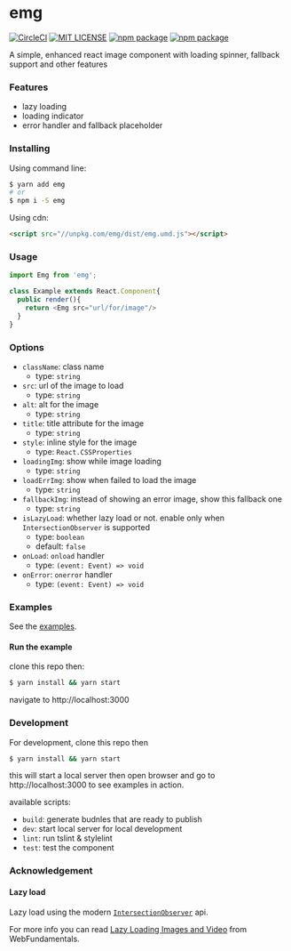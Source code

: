 emg
===

[![CircleCI](https://circleci.com/gh/wayou/emg.svg?style=svg)](https://circleci.com/gh/wayou/emg)
[![MIT LICENSE](https://img.shields.io/github/license/wayou/emg.svg)](./LICENSE)
[![npm package](https://img.shields.io/npm/v/emg.svg)](https://www.npmjs.com/package/emg)
[![npm package](https://img.shields.io/npm/dt/emg.svg)](https://www.npmjs.com/package/emg)


A simple, enhanced react image component with loading spinner, fallback support and other features

### Features

- lazy loading
- loading indicator
- error handler and fallback placeholder


### Installing

Using command line:

```bash
$ yarn add emg
# or
$ npm i -S emg
```

Using cdn:

```html
<script src="//unpkg.com/emg/dist/emg.umd.js"></script>
```


### Usage

```js
import Emg from 'emg';

class Example extends React.Component{
  public render(){
    return <Emg src="url/for/image"/>
  }
}
```


### Options

- `className`: class name
  - type: `string`
- `src`: url of the image to load 
  - type: `string`
- `alt`: alt for the image 
  - type: `string`
- `title`: title attribute for the image
  - type: `string`
- `style`: inline style for the image
  - type: `React.CSSProperties`
- `loadingImg`: show while image loading
  - type: `string`
- `loadErrImg`: show when failed to load the image
  - type: `string`
- `fallbackImg`: instead of showing an error image, show this fallback one
  - type: `string`
- `isLazyLoad`: whether lazy load or not. enable only when `IntersectionObserver` is supported
  - type: `boolean`
  - default: `false`
- `onLoad`: `onload` handler
  - type: `(event: Event) => void`
- `onError`: `onerror` handler
  - type: `(event: Event) => void`


### Examples

See the [examples](https://wayou.github.io/emg/index.html).


#### Run the example

clone this repo then:

```bash
$ yarn install && yarn start
```

navigate to http://localhost:3000


### Development

For development, clone this repo then

```bash
$ yarn install && yarn start
```

this will start a local server then open browser and go to http://localhost:3000 to see examples in action.

available scripts:

- `build`: generate budnles that are ready to publish
- `dev`: start local server for local development
- `lint`: run tslint & stylelint
- `test`: test the component


### Acknowledgement

#### Lazy load

Lazy load using the modern [`IntersectionObserver`](https://developers.google.com/web/updates/2016/04/intersectionobserver) api.

For more info you can read [
Lazy Loading Images and Video](https://developers.google.com/web/fundamentals/performance/lazy-loading-guidance/images-and-video/#lazy_loading_images) from WebFundamentals.

